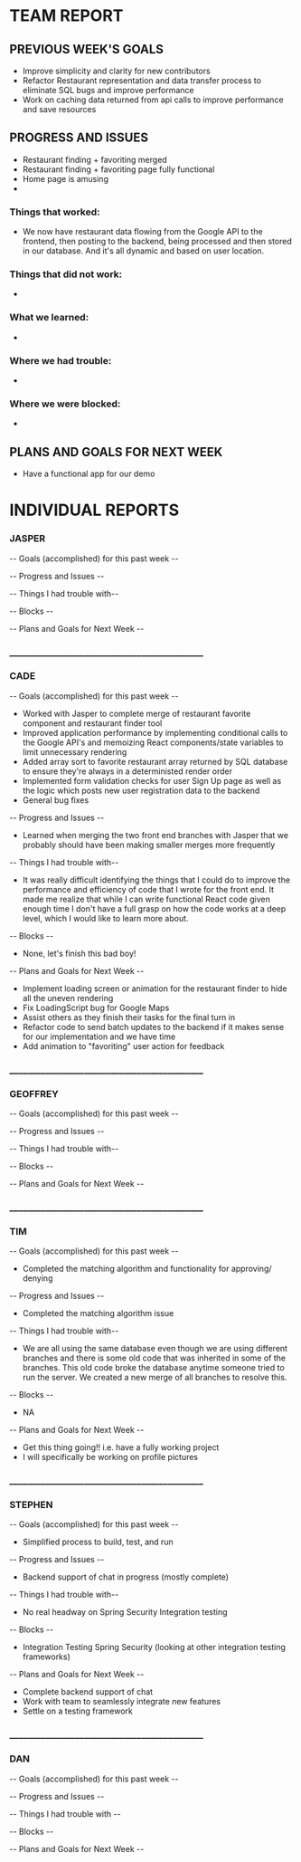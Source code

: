 # TEAM REPORT

## PREVIOUS WEEK'S GOALS
* Improve simplicity and clarity for new contributors
* Refactor Restaurant representation and data transfer process to eliminate SQL bugs and improve performance
* Work on caching data returned from api calls to improve performance and save resources

## PROGRESS AND ISSUES
* Restaurant finding + favoriting merged
* Restaurant finding + favoriting page fully functional
* Home page is amusing
* 

### Things that worked:
* We now have restaurant data flowing from the Google API to the frontend, then posting to the backend, being processed and then stored in our database. And it's all dynamic and based on user location.  

### Things that did not work:
*

### What we learned:
*

### Where we had trouble:
*

### Where we were blocked:
*

## PLANS AND GOALS FOR NEXT WEEK
* Have a functional app for our demo

# INDIVIDUAL REPORTS

### JASPER

-- Goals (accomplished) for this past week --


-- Progress and Issues --


-- Things I had trouble with--


-- Blocks --


-- Plans and Goals for Next Week --

  

### ____________________________________________

### CADE

-- Goals (accomplished) for this past week -- 

* Worked with Jasper to complete merge of restaurant favorite component and restaurant finder tool
* Improved application performance by implementing conditional calls to the Google API's and memoizing React components/state variables to limit unnecessary rendering
* Added array sort to favorite restaurant array returned by SQL database to ensure they're always in a deterministed render order
* Implemented form validation checks for user Sign Up page as well as the logic which posts new user registration data to the backend
* General bug fixes 


-- Progress and Issues --

* Learned when merging the two front end branches with Jasper that we probably should have been making smaller merges more frequently

-- Things I had trouble with--

* It was really difficult identifying the things that I could do to improve the performance and efficiency of code that I wrote for the front end. It made me realize that while I can write functional React code given enough time I don't have a full grasp on how the code works at a deep level, which I would like to learn more about.

-- Blocks --

* None, let's finish this bad boy!

-- Plans and Goals for Next Week --

* Implement loading screen or animation for the restaurant finder to hide all the uneven rendering
* Fix LoadingScript bug for Google Maps
* Assist others as they finish their tasks for the final turn in
* Refactor code to send batch updates to the backend if it makes sense for our implementation and we have time
* Add animation to "favoriting" user action for feedback

### ____________________________________________

### GEOFFREY

-- Goals (accomplished) for this past week --


-- Progress and Issues --


-- Things I had trouble with--


-- Blocks --


-- Plans and Goals for Next Week --


### ____________________________________________

### TIM

-- Goals (accomplished) for this past week --
* Completed the matching algorithm and functionality for approving/ denying


-- Progress and Issues --
* Completed the matching algorithm issue

-- Things I had trouble with--
* We are all using the same database even though we are using different branches and there is some old code
that was inherited in some of the branches. This old code broke the database anytime someone tried to run the 
server. We created a new merge of all branches to resolve this.

-- Blocks --
* NA

-- Plans and Goals for Next Week --
* Get this thing going!! i.e. have a fully working project
* I will specifically be working on profile pictures

### ____________________________________________

### STEPHEN

-- Goals (accomplished) for this past week --

  * Simplified process to build, test, and run

-- Progress and Issues --

  * Backend support of chat in progress (mostly complete)
  
-- Things I had trouble with--

  * No real headway on Spring Security Integration testing
  
-- Blocks --

  * Integration Testing Spring Security (looking at other integration testing frameworks)
  
-- Plans and Goals for Next Week --

  * Complete backend support of chat
  * Work with team to seamlessly integrate new features
  * Settle on a testing framework

### ____________________________________________

### DAN

-- Goals (accomplished) for this past week --


-- Progress and Issues --


-- Things I had trouble with --


-- Blocks --


-- Plans and Goals for Next Week --


